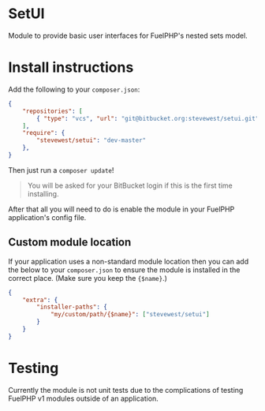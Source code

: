 # SetUI

Module to provide basic user interfaces for FuelPHP's nested sets model.

# Install instructions

Add the following to your `composer.json`:

```json
{
    "repositories": [
        { "type": "vcs", "url": "git@bitbucket.org:stevewest/setui.git" }
    ],
    "require": {
        "stevewest/setui": "dev-master"
    },
}
```

Then just run a `composer update`! 
> You will be asked for your BitBucket login if this is the first time installing.

After that all you will need to do is enable the module in your FuelPHP application's config file.

## Custom module location

If your application uses a non-standard module location then you can add the below
to your `composer.json` to ensure the module is installed in the correct place.
(Make sure you keep the `{$name}`.)

```json
{
    "extra": {
        "installer-paths": {
            "my/custom/path/{$name}": ["stevewest/setui"]
        }
    }
}
```

# Testing

Currently the module is not unit tests due to the complications of testing FuelPHP
v1 modules outside of an application.
